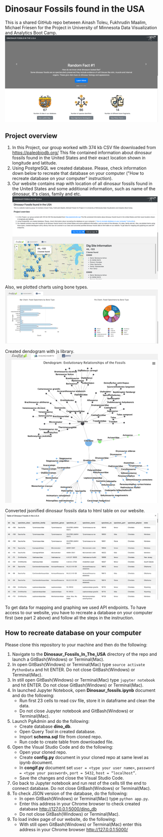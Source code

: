 # Dinosaur Fossils found in the USA
This is a shared GitHub repo between Ainash Toleu, Fukhrudin Maalim, Michael Friesen for the Project in University of Minnesota Data Visualization and Analytics Boot Camp.
![pic1](pics/pic1.png)

## Project overview
1. In this Project, our group worked with 374 kb CSV file downloaded from https://paleobiodb.org/ This file contained information about dinosaur fossils found in the United States and their exact location shown in longitude and latitude.
1. Using PostgreSQL we created database. Please, check information down below to recreate that database on your computer ("How to recreate database on your computer" instruction).
1.  Our website contains map with location of all dinosaur fossils found in the United States and some additional information, such as name of the dinosaur, it's class, family and etc. 
![pic4](pics/pic4.png)

Also, we plotted charts using bone types.
![pic3](pics/pic3.png)

Created dendogram with js library.
![pic2](pics/pic2.png)

Converted jsonified dinosaur fossils data to html table on our website. 
![pic5](pics/pic5.png)
 
To get data for mapping and graphing we used API endpoints. To have access to our website, you have to recreate a database on your computer first (see part 2 above) and follow all the steps in the instruction.

## How to recreate database on your computer

Please clone this repository to your machine and then do the following:
1. Navigate to the **Dinosaur_Fossils_In_The_USA** directory of the repo and launch a GitBash(Windows) or Terminal(Mac).
1.  In open GitBash(Windows) or Terminal(Mac) type `source activate PythonData` and hit ENTER. Do not close GitBash(Windows) or Terminal(Mac).
1. In still open GitBash(Windows) or Terminal(Mac) type `jupyter notebook` and hit ENTER. Do not close GitBash(Windows) or Terminal(Mac).
1. In launched Jupyter Notebook, open **Dinosaur_fossils.ipynb** document and do the following:
    * Run first 23 cells to read csv file, store it in dataframe and clean the data. 
    * Do not close Jupyter notebook and GitBash(Windows) or Terminal(Mac).
1. Launch PgAdmin and do the following:
    * Create database **dino_db**.
    * Open Query Tool in created database.
    * Import **schema.sql** file from cloned repo.
    * Run code to create table from downloaded file.
1. Open the Visual Studio Code and do the following:
    * Open your cloned repo.
    * Create **config.py** document in your cloned repo at same level as ipynb document. 
    * In **congif.py** document set `user = <type your user name>`, `password = <type your password>`, `port = 5432`, `host = “localhost”`.
    * Save the changes and close the Visual Studio Code.
1. Go back to Jupyter notebook and run rest of the cells till the end to connect database. Do not close GitBash(Windows) or Terminal(Mac).
1. To check JSON version of the database, do the following:
	* In open GitBash(Windows) or Terminal(Mac) type `python app.py`.
	* Enter this address in your Chrome browser to check created database http://127.0.0.1:5000/dino_db
    * Do not close GitBash(Windows) or Terminal(Mac).
1. To load index page of our website, do the following:
    * With still open GitBash(Windows) or Terminal(Mac) enter this address in your Chrome browser http://127.0.0.1:5000/
   


